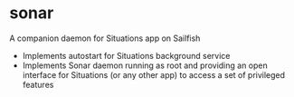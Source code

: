 # sonar
A companion daemon for Situations app on Sailfish

+ Implements autostart for Situations background service
+ Implements Sonar daemon running as root and providing an open interface for Situations (or any other app) to access a set of privileged features
